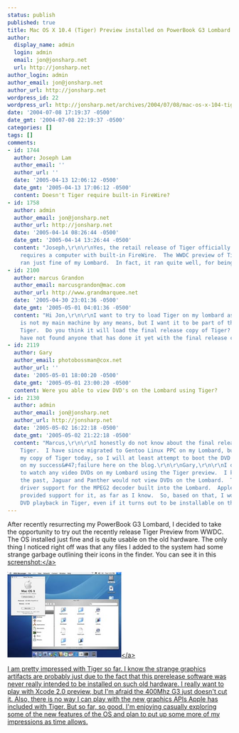 ```yaml
---
status: publish
published: true
title: Mac OS X 10.4 (Tiger) Preview installed on PowerBook G3 Lombard
author:
  display_name: admin
  login: admin
  email: jon@jonsharp.net
  url: http://jonsharp.net
author_login: admin
author_email: jon@jonsharp.net
author_url: http://jonsharp.net
wordpress_id: 22
wordpress_url: http://jonsharp.net/archives/2004/07/08/mac-os-x-104-tiger-preview-installed-on-powerbook-g3-lombard/
date: '2004-07-08 17:19:37 -0500'
date_gmt: '2004-07-08 22:19:37 -0500'
categories: []
tags: []
comments:
- id: 1744
  author: Joseph Lam
  author_email: ''
  author_url: ''
  date: '2005-04-13 12:06:12 -0500'
  date_gmt: '2005-04-13 17:06:12 -0500'
  content: Doesn't Tiger require built-in FireWire?
- id: 1758
  author: admin
  author_email: jon@jonsharp.net
  author_url: http://jonsharp.net
  date: '2005-04-14 08:26:44 -0500'
  date_gmt: '2005-04-14 13:26:44 -0500'
  content: "Joseph,\r\n\r\nYes, the retail release of Tiger officially says that it
    requires a computer with built-in FireWire.  The WWDC preview of Tiger, however,
    ran just fine of my Lombard.  In fact, it ran quite well, for being a pre-release.\r\n\r\n--\r\nJon"
- id: 2100
  author: marcus Grandon
  author_email: marcusgrandon@mac.com
  author_url: http://www.grandmarquee.net
  date: '2005-04-30 23:01:36 -0500'
  date_gmt: '2005-05-01 04:01:36 -0500'
  content: "Hi Jon,\r\n\r\nI want to try to load Tiger on my lombard as well.  It
    is not my main machine by any means, but I want it to be part of the network running
    Tiger.  Do you think it will load the final release copy of Tiger?  \\\r\n\r\nI
    have not found anyone that has done it yet with the final release copy."
- id: 2119
  author: Gary
  author_email: photobossman@cox.net
  author_url: ''
  date: '2005-05-01 18:00:20 -0500'
  date_gmt: '2005-05-01 23:00:20 -0500'
  content: Were you able to view DVD's on the Lombard using Tiger?
- id: 2130
  author: admin
  author_email: jon@jonsharp.net
  author_url: http://jonsharp.net
  date: '2005-05-02 16:22:18 -0500'
  date_gmt: '2005-05-02 21:22:18 -0500'
  content: "Marcus,\r\n\r\nI honestly do not know about the final release copy of
    Tiger.  I have since migrated to Gentoo Linux PPC on my Lombard, but I received
    my copy of Tiger today, so I will at least attempt to boot the DVD and report
    on my success&#47;failure here on the blog.\r\n\r\nGary,\r\n\r\nI did not try
    to watch any video DVDs on my Lombard using the Tiger preview.  I know that in
    the past, Jaguar and Panther would not view DVDs on the Lombard.  The issue is
    driver support for the MPEG2 decoder built into the Lombard.  Apple simply never
    provided support for it, as far as I know.  So, based on that, I would not expect
    DVD playback in Tiger, even if it turns out to be installable on the Lombard.\r\n\r\n--\r\nJon"
---
```

<p>After recently resurrecting my PowerBook G3 Lombard, I decided to take the opportunity to try out the recently release Tiger Preview from WWDC.  The OS installed just fine and is quite usable on the old hardware.  The only thing I noticed right off was that any files I added to the system had some strange garbage outlining their icons in the finder.  You can see it in this <a href="&#47;images&#47;Tiger_Lombard.jpg">screenshot:<&#47;a></p>
<p><a href="&#47;images&#47;Tiger_Lombard.jpg"><img src="&#47;images&#47;Tiger_Lombard_small.jpg"&#47;><&#47;a></p>
<p>I am pretty impressed with Tiger so far.  I know the strange graphics artifacts are probably just due to the fact that this prerelease software was never really intended to be installed on such old hardware.  I really want to play with Xcode 2.0 preview, but I'm afraid the 400Mhz G3 just doesn't cut it.  Also, there is no way I can play with the new graphics APIs Apple has included with Tiger.  But so far, so good.  I'm enjoying casually exploring some of the new features of the OS and plan to put up some more of my impressions as time allows.</p>
